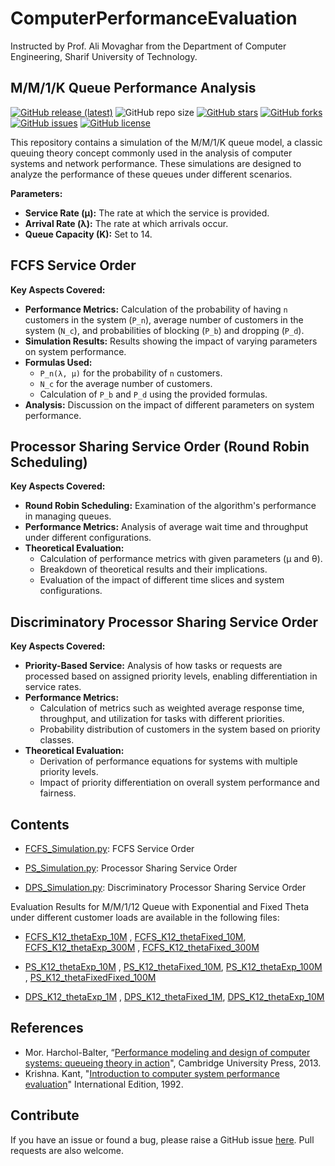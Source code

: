 
# ComputerPerformanceEvaluation
Instructed by Prof. Ali Movaghar from the Department of Computer Engineering, Sharif University of Technology.




## M/M/1/K Queue Performance Analysis

[![GitHub release (latest)](https://img.shields.io/github/v/release/ImanRht/MM1K_Queue_Simulation)](https://github.com/ImanRht/MM1K_Queue_Simulation/releases)
![GitHub repo size](https://img.shields.io/github/repo-size/ImanRht/MM1K_Queue_Simulation)
[![GitHub stars](https://img.shields.io/github/stars/ImanRht/MM1K_Queue_Simulation?style=social)](https://github.com/ImanRht/MM1K_Queue_Simulation/stargazers) 
[![GitHub forks](https://img.shields.io/github/forks/ImanRht/MM1K_Queue_Simulation?style=social)](https://github.com/ImanRht/MM1K_Queue_Simulation/network/members) 
[![GitHub issues](https://img.shields.io/github/issues/ImanRht/MM1K_Queue_Simulation?style=social)](https://github.com/ImanRht/MM1K_Queue_Simulation/issues) 
[![GitHub license](https://img.shields.io/github/license/ImanRht/MM1K_Queue_Simulation?style=social)](https://github.com/ImanRht/MM1K_Queue_Simulation/blob/master/LICENSE) 

This repository contains a simulation of the M/M/1/K queue model, a classic queuing theory concept commonly used in the analysis of computer systems and network performance. These simulations are designed to analyze the performance of these queues under different scenarios.



**Parameters:**
- **Service Rate (μ):** The rate at which the service is provided.
- **Arrival Rate (λ):** The rate at which arrivals occur.
- **Queue Capacity (K):** Set to 14.



## FCFS Service Order

**Key Aspects Covered:**
- **Performance Metrics:** Calculation of the probability of having `n` customers in the system (`P_n`), average number of customers in the system (`N_c`), and probabilities of blocking (`P_b`) and dropping (`P_d`).
- **Simulation Results:** Results showing the impact of varying parameters on system performance.
- **Formulas Used:**
  - `P_n(λ, μ)` for the probability of `n` customers.
  - `N_c` for the average number of customers.
  - Calculation of `P_b` and `P_d` using the provided formulas.
- **Analysis:** Discussion on the impact of different parameters on system performance.

## Processor Sharing Service Order (Round Robin Scheduling)

**Key Aspects Covered:**
- **Round Robin Scheduling:** Examination of the algorithm's performance in managing queues.
- **Performance Metrics:** Analysis of average wait time and throughput under different configurations.
- **Theoretical Evaluation:**
  - Calculation of performance metrics with given parameters (μ and θ).
  - Breakdown of theoretical results and their implications.
  - Evaluation of the impact of different time slices and system configurations.
 
## Discriminatory Processor Sharing Service Order 

**Key Aspects Covered:**
- **Priority-Based Service:** Analysis of how tasks or requests are processed based on assigned priority levels, enabling differentiation in service rates.
- **Performance Metrics:** 
  - Calculation of metrics such as weighted average response time, throughput, and utilization for tasks with different priorities.
  - Probability distribution of customers in the system based on priority classes.
- **Theoretical Evaluation:** 
  - Derivation of performance equations for systems with multiple priority levels.
  - Impact of priority differentiation on overall system performance and fairness.



## Contents

- [FCFS_Simulation.py](FCFS_ServiceOrder/FCFS_Simulation.py): FCFS Service Order 


- [PS_Simulation.py](RoundRobin_Scheduling/PS_Simulation.py): Processor Sharing Service Order 


- [DPS_Simulation.py](DiscriminatoryProcessorSharing_ServiceOrder/DPS_Simulation.py): Discriminatory Processor Sharing Service Order 

Evaluation Results for M/M/1/12 Queue with Exponential and Fixed Theta under different customer loads are available in the following files:


 - [FCFS_K12_thetaExp_10M](FCFS_ServiceOrder/FCFS_K12_thetaExp_10M.xlsx) , [FCFS_K12_thetaFixed_10M](FCFS_ServiceOrder/FCFS_K12_thetaFixed_10M.xlsx), [FCFS_K12_thetaExp_300M](FCFS_ServiceOrder/FCFS_K12_thetaExp_300M.xlsx) , [FCFS_K12_thetaFixed_300M](FCFS_ServiceOrder/FCFS_K12_thetaFixed_300M.xlsx)
 
  - [PS_K12_thetaExp_10M](RoundRobin_Scheduling/PS_K12_thetaExp_10M.xlsx)  , [PS_K12_thetaFixed_10M](RoundRobin_Scheduling/PS_K12_thetaFixed_10M.xlsx),  [PS_K12_thetaExp_100M](RoundRobin_Scheduling/PS_K12_thetaExp_100M.xlsx)  , [PS_K12_thetaFixedFixed_100M](RoundRobin_Scheduling/PS_K12_thetaFixedFixed_100M.xlsx)
  
   - [DPS_K12_thetaExp_1M](DiscriminatoryProcessorSharing_ServiceOrder/DPS_K12_thetaExp_1M.xlsx) , [DPS_K12_thetaFixed_1M](DiscriminatoryProcessorSharing_ServiceOrder/DPS_K12_thetaFixed_1M.xlsx),  [DPS_K12_thetaExp_10M](DiscriminatoryProcessorSharing_ServiceOrder/DPS_K12_thetaExp_10M.xlsx)
  

## References

- Mor. Harchol-Balter, “[Performance modeling and design of computer systems: queueing theory in action](https://books.google.de/books?hl=en&lr=&id=y1cgAwAAQBAJ&oi=fnd&pg=PR17&dq=M.+Harchol-Balter,+Performance+Modeling+and+Design+of+Computer+Systems,+Cambridge+University+Presss&ots=fyMxIXzywD&sig=r1Ez9ftmSQJsiU9qGxHaQ_K1ZI8&redir_esc=y#v=onepage&q=M.%20Harchol-Balter%2C%20Performance%20Modeling%20and%20Design%20of%20Computer%20Systems%2C%20Cambridge%20University%20Presss&f=false)", Cambridge University Press, 2013.
- Krishna. Kant, "[Introduction to computer system performance evaluation](http://repository.bitscollege.edu.et:8080/handle/123456789/311)" International Edition, 1992.


## Contribute
If you have an issue or found a bug, please raise a GitHub issue [here](https://github.com/ImanRht/MM1K_Queue_Simulation/issues). Pull requests are also welcome.


